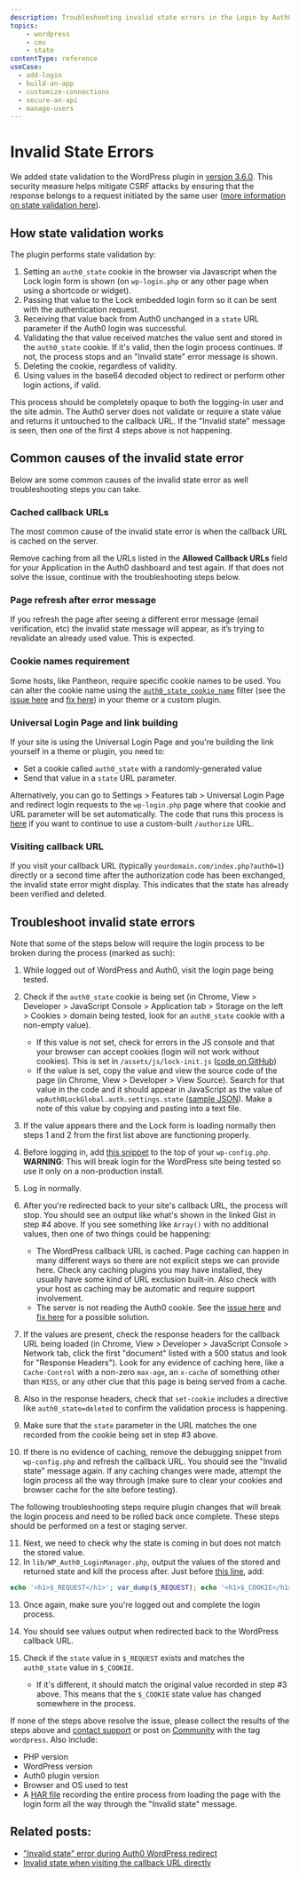 ```yaml
---
description: Troubleshooting invalid state errors in the Login by Auth0 WordPress plugin.
topics:
    - wordpress
    - cms
    - state
contentType: reference
useCase:
  - add-login
  - build-an-app
  - customize-connections
  - secure-an-api
  - manage-users  
---
```


# Invalid State Errors

We added state validation to the WordPress plugin in [version 3.6.0](https://github.com/auth0/wp-auth0/releases/tag/3.6.0). This security measure helps mitigate CSRF attacks by ensuring that the response belongs to a request initiated by the same user ([more information on state validation here](/protocols/oauth2/oauth-state)).

## How state validation works

The plugin performs state validation by:

1. Setting an `auth0_state` cookie in the browser via Javascript when the Lock login form is shown (on `wp-login.php` or any other page when using a shortcode or widget).
2. Passing that value to the Lock embedded login form so it can be sent with the authentication request.
3. Receiving that value back from Auth0 unchanged in a `state` URL parameter if the Auth0 login was successful.
4. Validating the that value received matches the value sent and stored in the `auth0_state` cookie. If it's valid, then the login process continues. If not, the process stops and an "Invalid state" error message is shown.
5. Deleting the cookie, regardless of validity.
6. Using values in the base64 decoded object to redirect or perform other login actions, if valid.

This process should be completely opaque to both the logging-in user and the site admin. The Auth0 server does not validate or require a state value and returns it untouched to the callback URL. If the "Invalid state" message is seen, then one of the first 4 steps above is not happening.

## Common causes of the invalid state error

Below are some common causes of the invalid state error as well troubleshooting steps you can take.

### Cached callback URLs

The most common cause of the invalid state error is when the callback URL is cached on the server.

Remove caching from all the URLs listed in the **Allowed Callback URLs** field for your Application in the Auth0 dashboard and test again. If that does not solve the issue, continue with the troubleshooting steps below.

### Page refresh after error message

If you refresh the page after seeing a different error message (email verification, etc) the invalid state message will appear, as it’s trying to revalidate an already used value. This is expected.

### Cookie names requirement

Some hosts, like Pantheon, require specific cookie names to be used. You can alter the cookie name using the [`auth0_state_cookie_name`](/cms/wordpress/extending#auth0_state_cookie_name) filter (see the [issue here](https://github.com/auth0/wp-auth0/issues/494) and [fix here](https://github.com/auth0/wp-auth0/pull/495)) in your theme or a custom plugin.

### Universal Login Page and link building

If your site is using the Universal Login Page and you're building the link yourself in a theme or plugin, you need to:

* Set a cookie called `auth0_state` with a randomly-generated value
* Send that value in a `state` URL parameter.

Alternatively, you can go to Settings > Features tab > Universal Login Page and redirect login requests to the `wp-login.php` page where that cookie and URL parameter will be set automatically. The code that runs this process is [here](https://github.com/auth0/wp-auth0/blob/master/lib/WP_Auth0_LoginManager.php#L90) if you want to continue to use a custom-built `/authorize` URL.

### Visiting callback URL

If you visit your callback URL (typically `yourdomain.com/index.php?auth0=1`) directly or a second time after the authorization code has been exchanged, the invalid state error might display. This indicates that the state has already been verified and deleted.

## Troubleshoot invalid state errors

Note that some of the steps below will require the login process to be broken during the process (marked as such):

1. While logged out of WordPress and Auth0, visit the login page being tested.
2. Check if the `auth0_state` cookie is being set (in Chrome, View > Developer > JavaScript Console > Application tab > Storage on the left > Cookies > domain being tested, look for an `auth0_state` cookie with a non-empty value).

	* If this value is not set, check for errors in the JS console and that your browser can accept cookies (login will not work without cookies). This is set in `/assets/js/lock-init.js` ([code on GitHub](https://github.com/auth0/wp-auth0/blob/master/assets/js/lock-init.js#L22))
	* If the value is set, copy the value and view the source code of the page (in Chrome, View > Developer > View Source). Search for that value in the code and it should appear in JavaScript as the value of `wpAuth0LockGlobal.auth.settings.state` ([sample JSON](https://gist.github.com/joshcanhelp/1b8bb990048325eb7214e2b3d7136b78)). Make a note of this value by copying and pasting into a text file.

3. If the value appears there and the Lock form is loading normally then steps 1 and 2 from the first list above are functioning properly.
4. Before logging in, add [this snippet](https://gist.github.com/joshcanhelp/ba98f748747c7fd2ecdf54e73c6110f3) to the top of your `wp-config.php`. **WARNING**: This will break login for the WordPress site being tested so use it only on a non-production install.
5. Log in normally.
6. After you're redirected back to your site's callback URL, the process will stop. You should see an output like what's shown in the linked Gist in step #4 above. If you see something like `Array()` with no additional values, then one of two things could be happening:

	* The WordPress callback URL is cached. Page caching can happen in many different ways so there are not explicit steps we can provide here. Check any caching plugins you may have installed, they usually have some kind of URL exclusion built-in. Also check with your host as caching may be automatic and require support involvement.
	* The server is not reading the Auth0 cookie. See the [issue here](https://github.com/auth0/wp-auth0/issues/494) and [fix here](https://github.com/auth0/wp-auth0/pull/495) for a possible solution.

7. If the values are present, check the response headers for the callback URL being loaded (in Chrome, View > Developer > JavaScript Console > Network tab, click the first "document" listed with a 500 status and look for "Response Headers"). Look for any evidence of caching here, like a `Cache-Control` with a non-zero `max-age`, an `x-cache` of something other than `MISS`, or any other clue that this page is being served from a cache.
8. Also in the response headers, check that `set-cookie` includes a directive like `auth0_state=deleted`  to confirm the validation process is happening.  
9. Make sure that the `state` parameter in the URL matches the one recorded from the cookie being set in step #3 above.
10. If there is no evidence of caching, remove the debugging snippet from `wp-config.php` and refresh the callback URL. You should see the "Invalid state" message again. If any caching changes were made, attempt the login process all the way through (make sure to clear your cookies and browser cache for the site before testing).

The following troubleshooting steps require plugin changes that will break the login process and need to be rolled back once complete. These steps should be performed on a test or staging server.

11. Next, we need to check why the state is coming in but does not match the stored value. 
12. In `lib/WP_Auth0_LoginManager.php`, output the values of the stored and returned state and kill the process after. Just before [this line](https://github.com/auth0/wp-auth0/blob/master/lib/WP_Auth0_LoginManager.php#L148), add: 

```php
echo '<h1>$_REQUEST</h1>'; var_dump($_REQUEST); echo '<h1>$_COOKIE</h1>'; var_dump($_COOKIE); die('<h1>Done</h1>');
```

13. Once again, make sure you're logged out and complete the login process.
14. You should see values output when redirected back to the WordPress callback URL.
15. Check if the `state` value in `$_REQUEST` exists and matches the `auth0_state` value in `$_COOKIE`.

	* If it's different, it should match the original value recorded in step #3 above. This means that the `$_COOKIE` state value has changed somewhere in the process.

If none of the steps above resolve the issue, please collect the results of the steps above and [contact support](https://support.auth0.com/) or post on [Community](https://community.auth0.com/tags/wordpress) with the tag `wordpress`. Also include:

- PHP version
- WordPress version
- Auth0 plugin version
- Browser and OS used to test
- A [HAR file](https://support.zendesk.com/hc/en-us/articles/204410413-Generating-a-HAR-file-for-troubleshooting) recording the entire process from loading the page with the login form all the way through the "Invalid state" message.

## Related posts:

- ["Invalid state" error during Auth0 WordPress redirect](https://community.auth0.com/t/invalid-state-error-during-auth0-wordpress-redirect/12552/9)
- [Invalid state when visiting the callback URL directly](https://wordpress.org/support/topic/unable-to-resolve-troubleshooting-with-a-client-grant-for-already-exists/)
